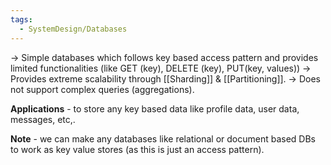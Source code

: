 ```yaml
---
tags:
  - SystemDesign/Databases
---
```

-> Simple databases which follows key based access pattern and provides limited functionalities (like GET (key), DELETE (key), PUT(key, values))
-> Provides extreme scalability through [[Sharding]] & [[Partitioning]].
-> Does not support complex queries (aggregations).

**Applications** - to store any key based data like profile data, user data, messages, etc,.

**Note** - we can make any databases like relational or document based DBs to work as key value stores (as this is just an access pattern).
